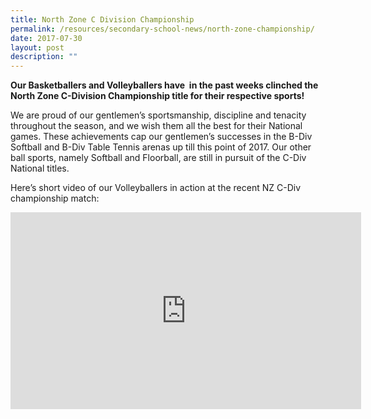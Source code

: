 ```yaml
---
title: North Zone C Division Championship
permalink: /resources/secondary-school-news/north-zone-championship/
date: 2017-07-30
layout: post
description: ""
---
```

**Our Basketballers and Volleyballers have  in the past weeks clinched the North Zone C-Division Championship title for their respective sports!**

We are proud of our gentlemen’s sportsmanship, discipline and tenacity throughout the season, and we wish them all the best for their National games. These achievements cap our gentlemen’s successes in the B-Div Softball and B-Div Table Tennis arenas up till this point of 2017. Our other ball sports, namely Softball and Floorball, are still in pursuit of the C-Div National titles.

Here’s short video of our Volleyballers in action at the recent NZ C-Div championship match:

<iframe width="561" height="315" src="https://www.youtube.com/embed/g-gAQaQAihU" title="Catholic High School 2017 Volleyball NZ C-Division Championship (12 July 2017)" frameborder="0" allow="accelerometer; autoplay; clipboard-write; encrypted-media; gyroscope; picture-in-picture" allowfullscreen></iframe>